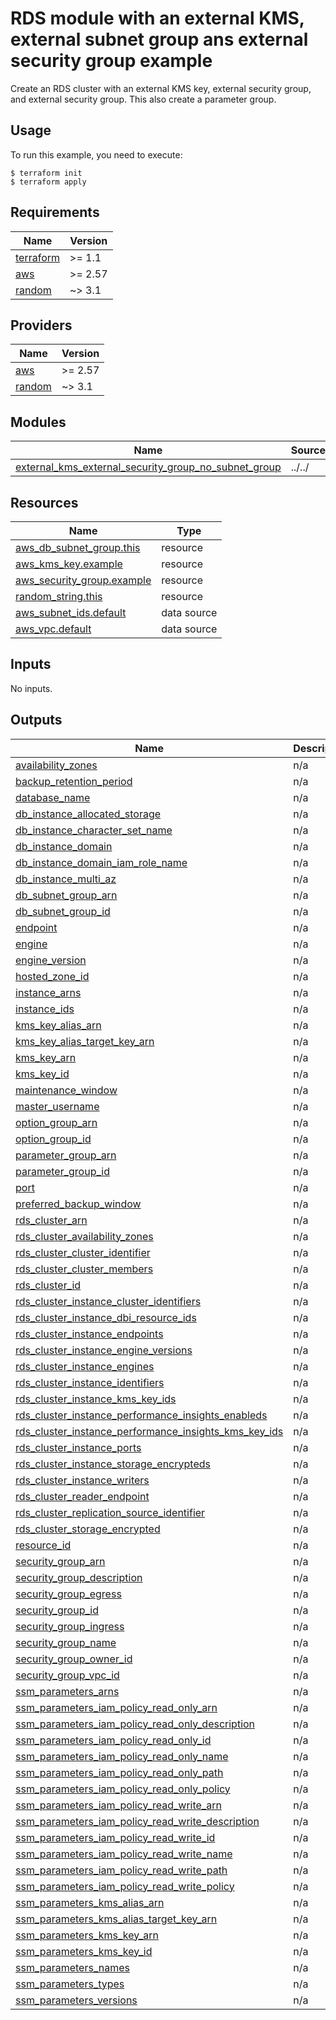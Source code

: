 # RDS module with an external KMS, external subnet group ans external security group example

Create an RDS cluster with an external KMS key, external security group, and external security group. This also create a parameter group.

## Usage

To run this example, you need to execute:

```
$ terraform init
$ terraform apply
```

<!-- BEGINNING OF PRE-COMMIT-TERRAFORM DOCS HOOK -->
## Requirements

| Name | Version |
|------|---------|
| <a name="requirement_terraform"></a> [terraform](#requirement\_terraform) | >= 1.1 |
| <a name="requirement_aws"></a> [aws](#requirement\_aws) | >= 2.57 |
| <a name="requirement_random"></a> [random](#requirement\_random) | ~> 3.1 |

## Providers

| Name | Version |
|------|---------|
| <a name="provider_aws"></a> [aws](#provider\_aws) | >= 2.57 |
| <a name="provider_random"></a> [random](#provider\_random) | ~> 3.1 |

## Modules

| Name | Source | Version |
|------|--------|---------|
| <a name="module_external_kms_external_security_group_no_subnet_group"></a> [external\_kms\_external\_security\_group\_no\_subnet\_group](#module\_external\_kms\_external\_security\_group\_no\_subnet\_group) | ../../ | n/a |

## Resources

| Name | Type |
|------|------|
| [aws_db_subnet_group.this](https://registry.terraform.io/providers/hashicorp/aws/latest/docs/resources/db_subnet_group) | resource |
| [aws_kms_key.example](https://registry.terraform.io/providers/hashicorp/aws/latest/docs/resources/kms_key) | resource |
| [aws_security_group.example](https://registry.terraform.io/providers/hashicorp/aws/latest/docs/resources/security_group) | resource |
| [random_string.this](https://registry.terraform.io/providers/hashicorp/random/latest/docs/resources/string) | resource |
| [aws_subnet_ids.default](https://registry.terraform.io/providers/hashicorp/aws/latest/docs/data-sources/subnet_ids) | data source |
| [aws_vpc.default](https://registry.terraform.io/providers/hashicorp/aws/latest/docs/data-sources/vpc) | data source |

## Inputs

No inputs.

## Outputs

| Name | Description |
|------|-------------|
| <a name="output_availability_zones"></a> [availability\_zones](#output\_availability\_zones) | n/a |
| <a name="output_backup_retention_period"></a> [backup\_retention\_period](#output\_backup\_retention\_period) | n/a |
| <a name="output_database_name"></a> [database\_name](#output\_database\_name) | n/a |
| <a name="output_db_instance_allocated_storage"></a> [db\_instance\_allocated\_storage](#output\_db\_instance\_allocated\_storage) | n/a |
| <a name="output_db_instance_character_set_name"></a> [db\_instance\_character\_set\_name](#output\_db\_instance\_character\_set\_name) | n/a |
| <a name="output_db_instance_domain"></a> [db\_instance\_domain](#output\_db\_instance\_domain) | n/a |
| <a name="output_db_instance_domain_iam_role_name"></a> [db\_instance\_domain\_iam\_role\_name](#output\_db\_instance\_domain\_iam\_role\_name) | n/a |
| <a name="output_db_instance_multi_az"></a> [db\_instance\_multi\_az](#output\_db\_instance\_multi\_az) | n/a |
| <a name="output_db_subnet_group_arn"></a> [db\_subnet\_group\_arn](#output\_db\_subnet\_group\_arn) | n/a |
| <a name="output_db_subnet_group_id"></a> [db\_subnet\_group\_id](#output\_db\_subnet\_group\_id) | n/a |
| <a name="output_endpoint"></a> [endpoint](#output\_endpoint) | n/a |
| <a name="output_engine"></a> [engine](#output\_engine) | n/a |
| <a name="output_engine_version"></a> [engine\_version](#output\_engine\_version) | n/a |
| <a name="output_hosted_zone_id"></a> [hosted\_zone\_id](#output\_hosted\_zone\_id) | n/a |
| <a name="output_instance_arns"></a> [instance\_arns](#output\_instance\_arns) | n/a |
| <a name="output_instance_ids"></a> [instance\_ids](#output\_instance\_ids) | n/a |
| <a name="output_kms_key_alias_arn"></a> [kms\_key\_alias\_arn](#output\_kms\_key\_alias\_arn) | n/a |
| <a name="output_kms_key_alias_target_key_arn"></a> [kms\_key\_alias\_target\_key\_arn](#output\_kms\_key\_alias\_target\_key\_arn) | n/a |
| <a name="output_kms_key_arn"></a> [kms\_key\_arn](#output\_kms\_key\_arn) | n/a |
| <a name="output_kms_key_id"></a> [kms\_key\_id](#output\_kms\_key\_id) | n/a |
| <a name="output_maintenance_window"></a> [maintenance\_window](#output\_maintenance\_window) | n/a |
| <a name="output_master_username"></a> [master\_username](#output\_master\_username) | n/a |
| <a name="output_option_group_arn"></a> [option\_group\_arn](#output\_option\_group\_arn) | n/a |
| <a name="output_option_group_id"></a> [option\_group\_id](#output\_option\_group\_id) | n/a |
| <a name="output_parameter_group_arn"></a> [parameter\_group\_arn](#output\_parameter\_group\_arn) | n/a |
| <a name="output_parameter_group_id"></a> [parameter\_group\_id](#output\_parameter\_group\_id) | n/a |
| <a name="output_port"></a> [port](#output\_port) | n/a |
| <a name="output_preferred_backup_window"></a> [preferred\_backup\_window](#output\_preferred\_backup\_window) | n/a |
| <a name="output_rds_cluster_arn"></a> [rds\_cluster\_arn](#output\_rds\_cluster\_arn) | n/a |
| <a name="output_rds_cluster_availability_zones"></a> [rds\_cluster\_availability\_zones](#output\_rds\_cluster\_availability\_zones) | n/a |
| <a name="output_rds_cluster_cluster_identifier"></a> [rds\_cluster\_cluster\_identifier](#output\_rds\_cluster\_cluster\_identifier) | n/a |
| <a name="output_rds_cluster_cluster_members"></a> [rds\_cluster\_cluster\_members](#output\_rds\_cluster\_cluster\_members) | n/a |
| <a name="output_rds_cluster_id"></a> [rds\_cluster\_id](#output\_rds\_cluster\_id) | n/a |
| <a name="output_rds_cluster_instance_cluster_identifiers"></a> [rds\_cluster\_instance\_cluster\_identifiers](#output\_rds\_cluster\_instance\_cluster\_identifiers) | n/a |
| <a name="output_rds_cluster_instance_dbi_resource_ids"></a> [rds\_cluster\_instance\_dbi\_resource\_ids](#output\_rds\_cluster\_instance\_dbi\_resource\_ids) | n/a |
| <a name="output_rds_cluster_instance_endpoints"></a> [rds\_cluster\_instance\_endpoints](#output\_rds\_cluster\_instance\_endpoints) | n/a |
| <a name="output_rds_cluster_instance_engine_versions"></a> [rds\_cluster\_instance\_engine\_versions](#output\_rds\_cluster\_instance\_engine\_versions) | n/a |
| <a name="output_rds_cluster_instance_engines"></a> [rds\_cluster\_instance\_engines](#output\_rds\_cluster\_instance\_engines) | n/a |
| <a name="output_rds_cluster_instance_identifiers"></a> [rds\_cluster\_instance\_identifiers](#output\_rds\_cluster\_instance\_identifiers) | n/a |
| <a name="output_rds_cluster_instance_kms_key_ids"></a> [rds\_cluster\_instance\_kms\_key\_ids](#output\_rds\_cluster\_instance\_kms\_key\_ids) | n/a |
| <a name="output_rds_cluster_instance_performance_insights_enableds"></a> [rds\_cluster\_instance\_performance\_insights\_enableds](#output\_rds\_cluster\_instance\_performance\_insights\_enableds) | n/a |
| <a name="output_rds_cluster_instance_performance_insights_kms_key_ids"></a> [rds\_cluster\_instance\_performance\_insights\_kms\_key\_ids](#output\_rds\_cluster\_instance\_performance\_insights\_kms\_key\_ids) | n/a |
| <a name="output_rds_cluster_instance_ports"></a> [rds\_cluster\_instance\_ports](#output\_rds\_cluster\_instance\_ports) | n/a |
| <a name="output_rds_cluster_instance_storage_encrypteds"></a> [rds\_cluster\_instance\_storage\_encrypteds](#output\_rds\_cluster\_instance\_storage\_encrypteds) | n/a |
| <a name="output_rds_cluster_instance_writers"></a> [rds\_cluster\_instance\_writers](#output\_rds\_cluster\_instance\_writers) | n/a |
| <a name="output_rds_cluster_reader_endpoint"></a> [rds\_cluster\_reader\_endpoint](#output\_rds\_cluster\_reader\_endpoint) | n/a |
| <a name="output_rds_cluster_replication_source_identifier"></a> [rds\_cluster\_replication\_source\_identifier](#output\_rds\_cluster\_replication\_source\_identifier) | n/a |
| <a name="output_rds_cluster_storage_encrypted"></a> [rds\_cluster\_storage\_encrypted](#output\_rds\_cluster\_storage\_encrypted) | n/a |
| <a name="output_resource_id"></a> [resource\_id](#output\_resource\_id) | n/a |
| <a name="output_security_group_arn"></a> [security\_group\_arn](#output\_security\_group\_arn) | n/a |
| <a name="output_security_group_description"></a> [security\_group\_description](#output\_security\_group\_description) | n/a |
| <a name="output_security_group_egress"></a> [security\_group\_egress](#output\_security\_group\_egress) | n/a |
| <a name="output_security_group_id"></a> [security\_group\_id](#output\_security\_group\_id) | n/a |
| <a name="output_security_group_ingress"></a> [security\_group\_ingress](#output\_security\_group\_ingress) | n/a |
| <a name="output_security_group_name"></a> [security\_group\_name](#output\_security\_group\_name) | n/a |
| <a name="output_security_group_owner_id"></a> [security\_group\_owner\_id](#output\_security\_group\_owner\_id) | n/a |
| <a name="output_security_group_vpc_id"></a> [security\_group\_vpc\_id](#output\_security\_group\_vpc\_id) | n/a |
| <a name="output_ssm_parameters_arns"></a> [ssm\_parameters\_arns](#output\_ssm\_parameters\_arns) | n/a |
| <a name="output_ssm_parameters_iam_policy_read_only_arn"></a> [ssm\_parameters\_iam\_policy\_read\_only\_arn](#output\_ssm\_parameters\_iam\_policy\_read\_only\_arn) | n/a |
| <a name="output_ssm_parameters_iam_policy_read_only_description"></a> [ssm\_parameters\_iam\_policy\_read\_only\_description](#output\_ssm\_parameters\_iam\_policy\_read\_only\_description) | n/a |
| <a name="output_ssm_parameters_iam_policy_read_only_id"></a> [ssm\_parameters\_iam\_policy\_read\_only\_id](#output\_ssm\_parameters\_iam\_policy\_read\_only\_id) | n/a |
| <a name="output_ssm_parameters_iam_policy_read_only_name"></a> [ssm\_parameters\_iam\_policy\_read\_only\_name](#output\_ssm\_parameters\_iam\_policy\_read\_only\_name) | n/a |
| <a name="output_ssm_parameters_iam_policy_read_only_path"></a> [ssm\_parameters\_iam\_policy\_read\_only\_path](#output\_ssm\_parameters\_iam\_policy\_read\_only\_path) | n/a |
| <a name="output_ssm_parameters_iam_policy_read_only_policy"></a> [ssm\_parameters\_iam\_policy\_read\_only\_policy](#output\_ssm\_parameters\_iam\_policy\_read\_only\_policy) | n/a |
| <a name="output_ssm_parameters_iam_policy_read_write_arn"></a> [ssm\_parameters\_iam\_policy\_read\_write\_arn](#output\_ssm\_parameters\_iam\_policy\_read\_write\_arn) | n/a |
| <a name="output_ssm_parameters_iam_policy_read_write_description"></a> [ssm\_parameters\_iam\_policy\_read\_write\_description](#output\_ssm\_parameters\_iam\_policy\_read\_write\_description) | n/a |
| <a name="output_ssm_parameters_iam_policy_read_write_id"></a> [ssm\_parameters\_iam\_policy\_read\_write\_id](#output\_ssm\_parameters\_iam\_policy\_read\_write\_id) | n/a |
| <a name="output_ssm_parameters_iam_policy_read_write_name"></a> [ssm\_parameters\_iam\_policy\_read\_write\_name](#output\_ssm\_parameters\_iam\_policy\_read\_write\_name) | n/a |
| <a name="output_ssm_parameters_iam_policy_read_write_path"></a> [ssm\_parameters\_iam\_policy\_read\_write\_path](#output\_ssm\_parameters\_iam\_policy\_read\_write\_path) | n/a |
| <a name="output_ssm_parameters_iam_policy_read_write_policy"></a> [ssm\_parameters\_iam\_policy\_read\_write\_policy](#output\_ssm\_parameters\_iam\_policy\_read\_write\_policy) | n/a |
| <a name="output_ssm_parameters_kms_alias_arn"></a> [ssm\_parameters\_kms\_alias\_arn](#output\_ssm\_parameters\_kms\_alias\_arn) | n/a |
| <a name="output_ssm_parameters_kms_alias_target_key_arn"></a> [ssm\_parameters\_kms\_alias\_target\_key\_arn](#output\_ssm\_parameters\_kms\_alias\_target\_key\_arn) | n/a |
| <a name="output_ssm_parameters_kms_key_arn"></a> [ssm\_parameters\_kms\_key\_arn](#output\_ssm\_parameters\_kms\_key\_arn) | n/a |
| <a name="output_ssm_parameters_kms_key_id"></a> [ssm\_parameters\_kms\_key\_id](#output\_ssm\_parameters\_kms\_key\_id) | n/a |
| <a name="output_ssm_parameters_names"></a> [ssm\_parameters\_names](#output\_ssm\_parameters\_names) | n/a |
| <a name="output_ssm_parameters_types"></a> [ssm\_parameters\_types](#output\_ssm\_parameters\_types) | n/a |
| <a name="output_ssm_parameters_versions"></a> [ssm\_parameters\_versions](#output\_ssm\_parameters\_versions) | n/a |
<!-- END OF PRE-COMMIT-TERRAFORM DOCS HOOK -->
